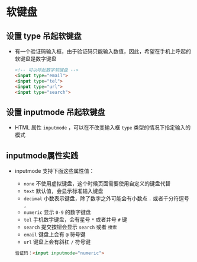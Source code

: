 # 软键盘

## 设置 type 吊起软键盘

+ 有一个验证码输入框，由于验证码只能输入数值，因此，希望在手机上呼起的软键盘是数字键盘

  ```html
  <!-- 可以呼起数字软键盘 -->
  <input type="email">
  <input type="tel">
  <input type="url">
  <input type="search">
  ```

## 设置 inputmode 吊起软键盘

+ HTML 属性 `inputmode` ，可以在不改变输入框 `type` 类型的情况下指定输入的模式

## inputmode属性实践

+ inputmode 支持下面这些属性值：

  + `none` 不使用虚拟键盘，这个时候页面需要使用自定义的键盘代替
  + `text` 默认值，会显示标准输入键盘
  + `decimal` 小数表示键盘，除了数字之外可能会有小数点 `.` 或者千分符逗号 `,`
  + `numeric` 显示 `0-9` 的数字键盘
  + `tel` 手机数字键盘，会有星号 `*` 或者井号 `#` 键
  + `search` 提交按钮会显示 `search` 或者 `搜索`
  + `email` 键盘上会有 `@` 符号键
  + `url` 键盘上会有斜杠 `/` 符号键

  ```html
  验证码：<input inputmode="numeric">
  ```

